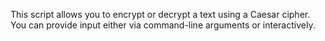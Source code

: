 This script allows you to encrypt or decrypt a text using a Caesar cipher. You can provide input either via command-line arguments or interactively.
